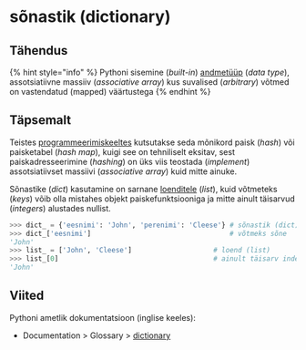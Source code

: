 # sõnastik \(dictionary\)

## Tähendus

{% hint style="info" %}
Pythoni sisemine \(_built-in_\) [andmetüüp](andmetueuep-datatype.md) \(_data type_\), assotsiatiivne massiiv \(_associative array_\) kus suvalised \(_arbitrary_\) võtmed on vastendatud \(mapped\) väärtustega
{% endhint %}

## Täpsemalt

Teistes [programmeerimiskeeltes](programmeerimiskeel-programming-language.md) kutsutakse seda mõnikord paisk \(_hash_\) või paisketabel \(_hash map_\), kuigi see on tehniliselt eksitav, sest paiskadresseerimine \(_hashing_\) on üks viis teostada \(_implement_\) assotsiatiivset massiivi \(_associative array_\) kuid mitte ainuke. 

Sõnastike \(_dict_\) kasutamine on sarnane [loenditele](loend-list.md) \(_list_\), kuid võtmeteks \(_keys_\) võib olla mistahes objekt paiskefunktsiooniga ja mitte ainult täisarvud \(_integers_\) alustades nullist.

```python
>>> dict_ = {'eesnimi': 'John', 'perenimi': 'Cleese'} # sõnastik (dict)
>>> dict_['eesnimi']                                  # võtmeks sõne
'John'
>>> list_ = ['John', 'Cleese']                    # loend (list)
>>> list_[0]                                      # ainult täisarv indeksid
'John'
```

## Viited

Pythoni ametlik dokumentatsioon \(inglise keeles\):

* Documentation &gt; Glossary &gt; [dictionary](https://docs.python.org/3/glossary.html#term-dictionary)

